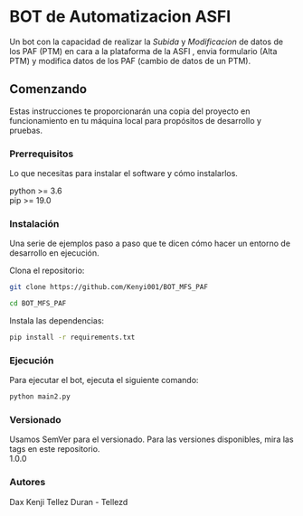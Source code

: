 # BOT de Automatizacion ASFI

Un bot con la capacidad de realizar la *Subida* y *Modificacion* de datos de los PAF (PTM) en cara a la plataforma de la ASFI
, envia formulario (Alta PTM) y modifica datos de los PAF (cambio de datos de un PTM).

## Comenzando

Estas instrucciones te proporcionarán una copia del proyecto en funcionamiento en tu máquina local para propósitos de desarrollo y pruebas.

### Prerrequisitos

Lo que necesitas para instalar el software y cómo instalarlos.

python >= 3.6 <br> pip >= 19.0

### Instalación

Una serie de ejemplos paso a paso que te dicen cómo hacer un entorno de desarrollo en ejecución.

Clona el repositorio:

```bash
git clone https://github.com/Kenyi001/BOT_MFS_PAF

cd BOT_MFS_PAF
```
Instala las dependencias:

```bash
pip install -r requirements.txt
```

### Ejecución

Para ejecutar el bot, ejecuta el siguiente comando:

```bash
python main2.py
```

### Versionado
Usamos SemVer para el versionado. Para las versiones disponibles, mira las tags en este repositorio.
<br>1.0.0

### Autores
Dax Kenji Tellez Duran - Tellezd


